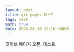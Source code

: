 ```yaml
---
layout: post
title: git pages 테스트
tags: test
math: true
date: 2025-01-10 12:16 +0800
---
```

깃허브 페이지 오픈. 테스트.